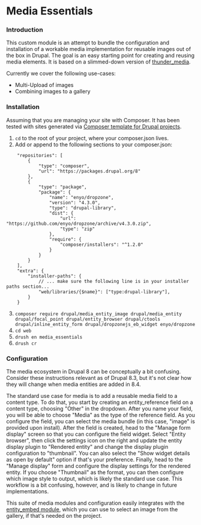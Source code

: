 # Media Essentials

### Introduction
This custom module is an attempt to bundle the configuration and installation of a workable media implementation for reusable images out of the box in Drupal. The goal is an easy starting point for creating and reusing media elements. It is based on a slimmed-down version of [thunder_media](https://github.com/BurdaMagazinOrg/thunder-distribution/tree/develop/modules/thunder_media).

Currently we cover the following use-cases:

- Multi-Upload of images
- Combining images to a gallery

### Installation
Assuming that you are managing your site with Composer. It has been tested with sites generated via [Composer template for Drupal projects](https://github.com/drupal-composer/drupal-project).

1. `cd` to the root of your project, where your composer.json lives.
2. Add or append to the following sections to your composer.json:

```
    "repositories": [
        {
            "type": "composer",
            "url": "https://packages.drupal.org/8"
        },
        {
            "type": "package",
            "package": {
                "name": "enyo/dropzone",
                "version": "4.3.0",
                "type": "drupal-library",
                "dist": {
                    "url": "https://github.com/enyo/dropzone/archive/v4.3.0.zip",
                    "type": "zip"
                },
                "require": {
                    "composer/installers": "^1.2.0"
                }
            }
        }
    ],
    "extra": {
        "installer-paths": {
            // ... make sure the following line is in your installer paths section...
            "web/libraries/{$name}": ["type:drupal-library"],
        }
    }
```
3. `composer require drupal/media_entity_image drupal/media_entity drupal/focal_point drupal/entity_browser drupal/ctools drupal/inline_entity_form drupal/dropzonejs_eb_widget enyo/dropzone`
4. `cd web`
5. `drush en media_essentials`
6. `drush cr`

### Configuration
The media ecosystem in Drupal 8 can be conceptually a bit confusing. Consider these instructions relevant as of Drupal 8.3, but it's not clear how they will change when media entities are added in 8.4.

The standard use case for media is to add a reusable media field to a content type. To do that, you start by creating an entity_reference field on a content type, choosing "Other" in the dropdown. After you name your field, you will be able to choose "Media" as the type of the reference field. As you configure the field, you can select the media bundle (in this case, "image" is provided upon install). After the field is created, head to the "Manage form display" screen so that you can configure the field widget. Select "Entity browser", then click the settings icon on the right and update the entity display plugin to "Rendered entity" and change the display plugin configuration to "thumbnail". You can also select the "Show widget details as open by default" option if that's your preference. Finally, head to the "Manage display" form and configure the display settings for the rendered entity. If you choose "Thumbnail" as the format, you can then configure which image style to output, which is likely the standard use case. This workflow is a bit confusing, however, and is likely to change in future implementations.

This suite of media modules and configuration easily integrates with the [entity_embed module](https://www.drupal.org/project/entity_embed), which you can use to select an image from the gallery, if that's needed on the project.
